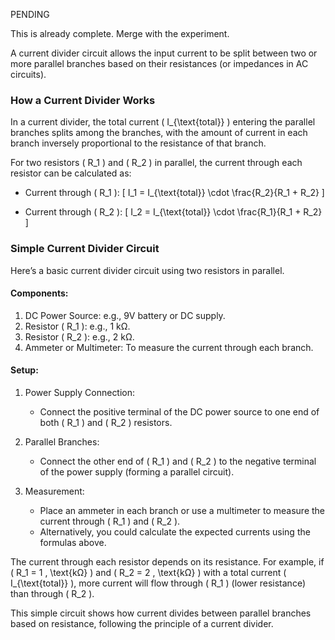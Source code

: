 PENDING

This is already complete. Merge with the experiment.

A current divider circuit allows the input current to be split between two or more parallel branches based on their resistances (or impedances in AC circuits).

### How a Current Divider Works

In a current divider, the total current \( I_{\text{total}} \) entering the parallel branches splits among the branches, with the amount of current in each branch inversely proportional to the resistance of that branch.

For two resistors \( R_1 \) and \( R_2 \) in parallel, the current through each resistor can be calculated as:

- Current through \( R_1 \):
  \[
  I_1 = I_{\text{total}} \cdot \frac{R_2}{R_1 + R_2}
  \]

- Current through \( R_2 \):
  \[
  I_2 = I_{\text{total}} \cdot \frac{R_1}{R_1 + R_2}
  \]

### Simple Current Divider Circuit

Here’s a basic current divider circuit using two resistors in parallel.

#### Components:

1. DC Power Source: e.g., 9V battery or DC supply.
2. Resistor \( R_1 \): e.g., 1 kΩ.
3. Resistor \( R_2 \): e.g., 2 kΩ.
4. Ammeter or Multimeter: To measure the current through each branch.

#### Setup:

1. Power Supply Connection:
   - Connect the positive terminal of the DC power source to one end of both \( R_1 \) and \( R_2 \) resistors.

2. Parallel Branches:
   - Connect the other end of \( R_1 \) and \( R_2 \) to the negative terminal of the power supply (forming a parallel circuit).

3. Measurement:
   - Place an ammeter in each branch or use a multimeter to measure the current through \( R_1 \) and \( R_2 \).
   - Alternatively, you could calculate the expected currents using the formulas above.

The current through each resistor depends on its resistance. For example, if \( R_1 = 1 \, \text{kΩ} \) and \( R_2 = 2 \, \text{kΩ} \) with a total current \( I_{\text{total}} \), more current will flow through \( R_1 \) (lower resistance) than through \( R_2 \).

This simple circuit shows how current divides between parallel branches based on resistance, following the principle of a current divider.
